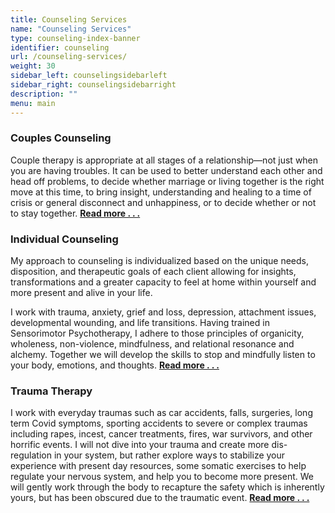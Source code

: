 ```yaml
---
title: Counseling Services
name: "Counseling Services"
type: counseling-index-banner
identifier: counseling
url: /counseling-services/
weight: 30
sidebar_left: counselingsidebarleft
sidebar_right: counselingsidebarright
description: ""
menu: main
---
```

### Couples Counseling

Couple therapy is appropriate at all stages of a relationship—not just when you are having troubles. It can be used to better understand each other and head off problems, to decide whether marriage or living together is the right move at this time, to bring insight, understanding and healing to a time of crisis or general disconnect and unhappiness, or to decide whether or not to stay together. [**Read more . . .**](couples/)

### Individual Counseling

My approach to counseling is individualized based on the unique needs, disposition, and therapeutic goals of each client allowing for insights, transformations and a greater capacity to feel at home within yourself and more present and alive in your life.

I work with trauma, anxiety, grief and loss, depression, attachment issues, developmental wounding, and life transitions. Having trained in Sensorimotor Psychotherapy, I adhere to those principles of organicity, wholeness, non-violence, mindfulness, and relational resonance and alchemy. Together we will develop the skills to stop and mindfully listen to your body, emotions, and thoughts. [**Read more . . .**](individuals/#individual-counseling)

### Trauma Therapy

I work with everyday traumas such as car accidents, falls, surgeries, long term Covid symptoms, sporting accidents to severe or complex traumas including rapes, incest, cancer treatments, fires, war survivors, and other horrific events. I will not dive into your trauma and create more dis-regulation in your system, but rather explore ways to stabilize your experience with present day resources, some somatic exercises to help regulate your nervous system, and help you to become more present. We will gently work through the body to recapture the safety which is inherently yours, but has been obscured due to the traumatic event. [**Read more . . .**](individuals/#trauma-therapy)